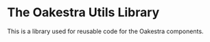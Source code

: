 # The Oakestra Utils Library
This is a library used for reusable code for the Oakestra components.

